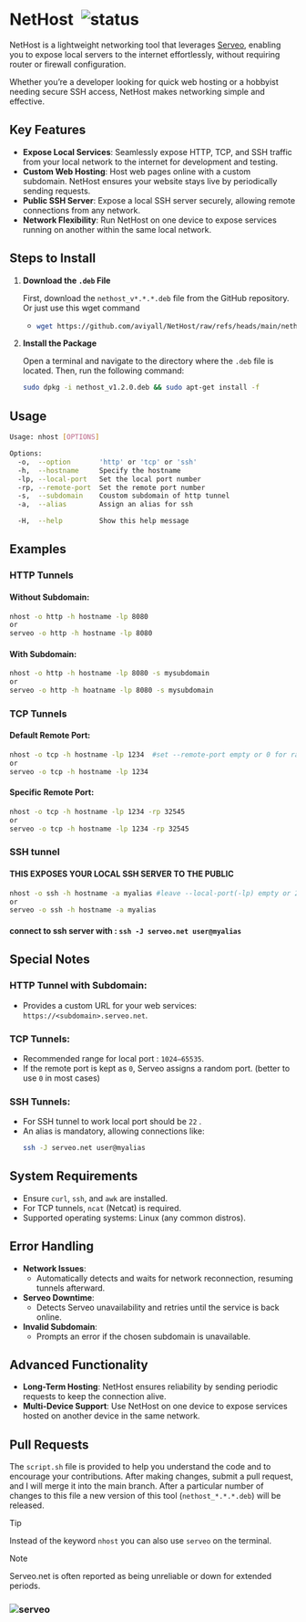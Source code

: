 # NetHost       ![status](https://img.shields.io/uptimerobot/status/m798198859-ecf1064c616a7c3cbfac9734)

NetHost is a lightweight networking tool that leverages [Serveo](https://serveo.net/), enabling you to expose local servers to the internet effortlessly, without requiring router or firewall configuration.

Whether you’re a developer looking for quick web hosting or a hobbyist needing secure SSH access, NetHost makes networking simple and effective.
 
## Key Features

- **Expose Local Services**: Seamlessly expose HTTP, TCP, and SSH traffic from your local network to the internet for development and testing.
- **Custom Web Hosting**: Host web pages online with a custom subdomain. NetHost ensures your website stays live by periodically sending requests.
- **Public SSH Server**: Expose a local SSH server securely, allowing remote connections from any network.
- **Network Flexibility**: Run NetHost on one device to expose services running on another within the same local network.

## Steps to Install

1. **Download the `.deb` File**

   First, download the `nethost_v*.*.*.deb` file from the GitHub repository.
   Or just use this wget command
   - ```bash
     wget https://github.com/aviyall/NetHost/raw/refs/heads/main/nethost_v1.2.0.deb   
     ```

3. **Install the Package**

   Open a terminal and navigate to the directory where the `.deb` file is located. Then, run the following command:

   ```bash
   sudo dpkg -i nethost_v1.2.0.deb && sudo apt-get install -f
   ```
## Usage

```bash
Usage: nhost [OPTIONS]

Options:
  -o,  --option       'http' or 'tcp' or 'ssh' 
  -h,  --hostname     Specify the hostname
  -lp, --local-port   Set the local port number
  -rp, --remote-port  Set the remote port number
  -s,  --subdomain    Coustom subdomain of http tunnel
  -a,  --alias        Assign an alias for ssh

  -H,  --help         Show this help message 
```


## Examples

### HTTP Tunnels

#### Without Subdomain:
```bash
nhost -o http -h hostname -lp 8080
or
serveo -o http -h hostname -lp 8080
```

#### With Subdomain:
```bash
nhost -o http -h hostname -lp 8080 -s mysubdomain
or
serveo -o http -h hoatname -lp 8080 -s mysubdomain
```

### TCP Tunnels

#### Default Remote Port:
```bash
nhost -o tcp -h hostname -lp 1234  #set --remote-port empty or 0 for random remote port
or
serveo -o tcp -h hostname -lp 1234
```

#### Specific Remote Port:
```bash
nhost -o tcp -h hostname -lp 1234 -rp 32545
or
serveo -o tcp -h hostname -lp 1234 -rp 32545
```

### SSH tunnel

#### THIS EXPOSES YOUR LOCAL SSH SERVER TO THE PUBLIC
```bash
nhost -o ssh -h hostname -a myalias #leave --local-port(-lp) empty or 22
or 
serveo -o ssh -h hostname -a myalias
```
#### connect to ssh server with : `ssh -J serveo.net user@myalias`


## Special Notes

### HTTP Tunnel with Subdomain:
- Provides a custom URL for your web services: `https://<subdomain>.serveo.net`.

### TCP Tunnels:
- Recommended range for local port : `1024–65535`.
- If the remote port is kept as `0`, Serveo assigns a random port. (better to use `0` in most cases)

### SSH Tunnels:
- For SSH tunnel to work local port should be `22` .
- An alias is mandatory, allowing connections like:
  ```bash
  ssh -J serveo.net user@myalias
  ```

## System Requirements

- Ensure `curl`, `ssh`, and `awk` are installed.
- For TCP tunnels, `ncat` (Netcat) is required.
- Supported operating systems: Linux (any common distros).

## Error Handling

- **Network Issues**:
  - Automatically detects and waits for network reconnection, resuming tunnels afterward.
- **Serveo Downtime**:
  - Detects Serveo unavailability and retries until the service is back online.
- **Invalid Subdomain**:
  - Prompts an error if the chosen subdomain is unavailable.

## Advanced Functionality

- **Long-Term Hosting**: NetHost ensures reliability by sending periodic requests to keep the connection alive.
- **Multi-Device Support**: Use NetHost on one device to expose services hosted on another device in the same network.

## Pull Requests

The `script.sh` file is provided to help you understand the code and to encourage your contributions. After making changes, submit a pull request, and I will merge it into the main branch.
After a particular number of changes to this file a new version of this tool (`nethost_*.*.*.deb`) will be released.

> [!TIP]
> Instead of the keyword `nhost` you can also use `serveo` on the terminal.
> 

> [!NOTE]
> Serveo.net is often reported as being unreliable or down for extended periods.
> ### ![serveo](https://img.shields.io/uptimerobot/status/m798198859-ecf1064c616a7c3cbfac9734)

